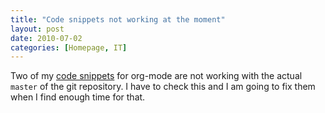 ```yaml
---
title: "Code snippets not working at the moment"
layout: post
date: 2010-07-02
categories: [Homepage, IT]
---
```


Two of my [code snippets](http://archive.dbrunner.de/it/org-mode.html) for org-mode are not working
with the actual `master` of the git repository. I have to check this and
I am going to fix them when I find enough time for that.

